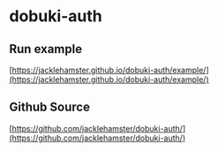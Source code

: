 # dobuki-auth

## Run example

[https://jacklehamster.github.io/dobuki-auth/example/](https://jacklehamster.github.io/dobuki-auth/example/)

## Github Source

[https://github.com/jacklehamster/dobuki-auth/](https://github.com/jacklehamster/dobuki-auth/)
